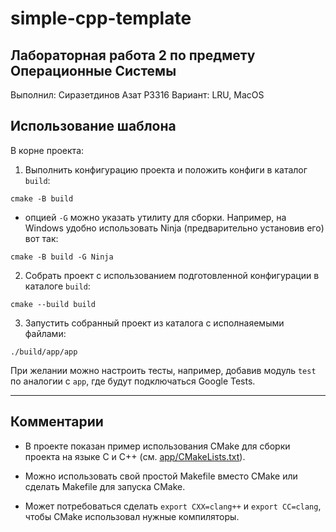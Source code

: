 # simple-cpp-template

## Лабораторная работа 2 по предмету Операционные Системы
Выполнил: Сиразетдинов Азат P3316
Вариант: LRU, MacOS

## Использование шаблона

В корне проекта:

1. Выполнить конфигурацию проекта и положить конфиги в каталог `build`:
```shell
cmake -B build
```
- опцией `-G` можно указать утилиту для сборки. Например, на Windows удобно использовать Ninja (предварительно установив его) вот так:
```shell
cmake -B build -G Ninja
```

2. Собрать проект с использованием подготовленной конфигурации в каталоге `build`:
```shell
cmake --build build
```

3. Запустить собранный проект из каталога с исполнаяемыми файлами:
```shell
./build/app/app
```

При желании можно настроить тесты, например, добавив модуль `test` по аналогии с
`app`, где будут подключаться Google Tests.

- - -

## Комментарии

- В проекте показан пример использования CMake для сборки проекта на языке C и C++ (см. [app/CMakeLists.txt](./app/CMakeLists.txt)).

- Можно использовать свой простой Makefile вместо CMake или сделать Makefile для запуска CMake.

- Может потребоваться сделать `export CXX=clang++` и `export СС=clang`, чтобы CMake использовал нужные компиляторы.
